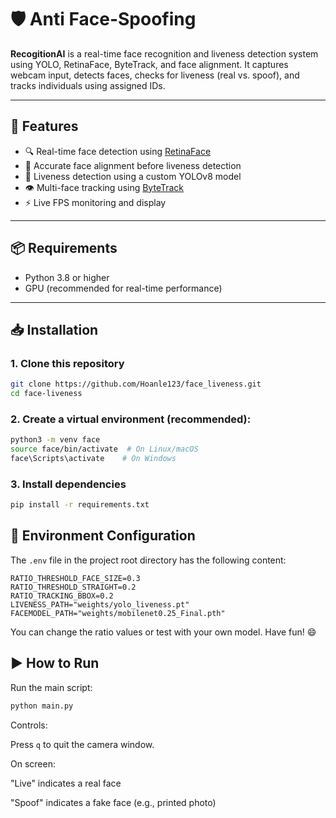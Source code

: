 # 🛡️ Anti Face-Spoofing

**RecogitionAI** is a real-time face recognition and liveness detection system using YOLO, RetinaFace, ByteTrack, and face alignment. It captures webcam input, detects faces, checks for liveness (real vs. spoof), and tracks individuals using assigned IDs.

---

## 🚀 Features

- 🔍 Real-time face detection using [RetinaFace](https://github.com/deepinsight/insightface/tree/master/detection/retinaface)
- 🎯 Accurate face alignment before liveness detection
- 🧠 Liveness detection using a custom YOLOv8 model
- 👁️ Multi-face tracking using [ByteTrack](https://github.com/ifzhang/ByteTrack)
- ⚡ Live FPS monitoring and display

---

## 📦 Requirements

- Python 3.8 or higher
- GPU (recommended for real-time performance)

---

## 📥 Installation

### 1. Clone this repository

```bash
git clone https://github.com/Hoanle123/face_liveness.git
cd face-liveness
```

### 2. Create a virtual environment (recommended):

 ```bash
 python3 -m venv face
 source face/bin/activate  # On Linux/macOS
 face\Scripts\activate    # On Windows
 ```
### 3. Install dependencies

 ```bash
pip install -r requirements.txt
 ```

## 🔧 Environment Configuration

The `.env` file in the project root directory has the following content:

```env
RATIO_THRESHOLD_FACE_SIZE=0.3
RATIO_THRESHOLD_STRAIGHT=0.2
RATIO_TRACKING_BBOX=0.2
LIVENESS_PATH="weights/yolo_liveness.pt"
FACEMODEL_PATH="weights/mobilenet0.25_Final.pth"
```
You can change the ratio values or test with your own model. Have fun! 😄

## ▶️ How to Run

Run the main script:
 ```bash
python main.py
 ```
Controls:

Press `q` to quit the camera window.

On screen:

"Live" indicates a real face

"Spoof" indicates a fake face (e.g., printed photo)
